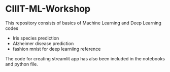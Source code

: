 # CIIIT-ML-Workshop
This repository consists of basics of Machine Learning and Deep Learning codes
*  Iris species prediction
*  Alzheimer disease prediction
*  fashion mnist for deep learniing reference

The code for creating streamlit app has also been included in the notebooks and python file.

